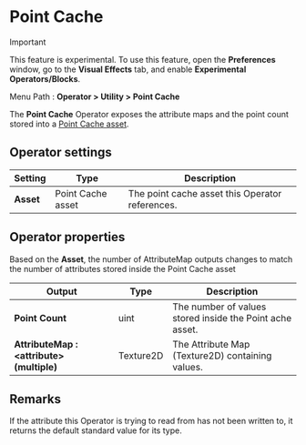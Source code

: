 # Point Cache

> [!IMPORTANT]
> This feature is experimental. To use this feature, open the **Preferences** window, go to the **Visual Effects** tab, and enable **Experimental Operators/Blocks**.

Menu Path : **Operator > Utility > Point Cache**

The **Point Cache** Operator exposes the attribute maps and the point count stored into a [Point Cache asset](point-cache-asset.md).

## Operator settings

| **Setting** | **Type**          | **Description**                                 |
| ----------- | ----------------- | ----------------------------------------------- |
| **Asset**   | Point Cache asset | The point cache asset this Operator references. |

## Operator properties

Based on the **Asset**, the number of AttributeMap outputs changes to match the number of attributes stored inside the Point Cache asset

| **Output**                                 | **Type**  | **Description**                                          |
| ------------------------------------------ | --------- | -------------------------------------------------------- |
| **Point Count**                            | uint      | The number of values stored inside the Point ache asset. |
| **AttributeMap : \<attribute> (multiple)** | Texture2D | The Attribute Map (Texture2D) containing values.         |

## Remarks

If the attribute this Operator is trying to read from has not been written to, it returns the default standard value for its type.
